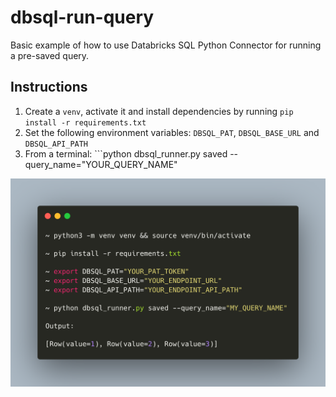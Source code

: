 # dbsql-run-query
Basic example of how to use Databricks SQL Python Connector for running a pre-saved query.

## Instructions

1. Create a ```venv```, activate it and install dependencies by running ```pip install -r requirements.txt```
2. Set the following environment variables: ```DBSQL_PAT```, ```DBSQL_BASE_URL``` and ```DBSQL_API_PATH```
3. From a terminal: ```python dbsql_runner.py saved --query_name="YOUR_QUERY_NAME"

<img src="https://github.com/rafaelvp-db/dbsql-python-run-saved-query/blob/main/img/carbon.png?raw=true" />

